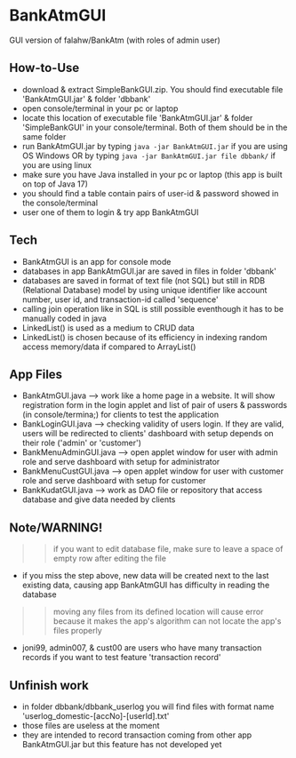 # BankAtmGUI
GUI version of falahw/BankAtm (with roles of admin  user)

## How-to-Use
- download & extract SimpleBankGUI.zip. You should find executable file 'BankAtmGUI.jar' & folder 'dbbank'
- open console/terminal in your pc or laptop
- locate this location of executable file 'BankAtmGUI.jar' & folder 'SimpleBankGUI' in your console/terminal. Both of them should be in the same folder
- run BankAtmGUI.jar by typing `java -jar BankAtmGUI.jar` if you are using OS Windows OR by typing `java -jar BankAtmGUI.jar file dbbank/` if you are using linux
- make sure you have Java installed in your pc or laptop (this app is built on top of Java 17)
- you should find a table contain pairs of user-id & password showed in the console/terminal
- user one of them to login & try app BankAtmGUI

## Tech
- BankAtmGUI is an app for console mode
- databases in app BankAtmGUI.jar are saved in files in folder 'dbbank'
- databases are saved in format of text file (not SQL) but still in RDB (Relational Database) model by using unique identifier like account number, user id, and transaction-id called 'sequence'
- calling join operation like in SQL is still possible eventhough it has to be manually coded in java
- LinkedList() is used as a medium to CRUD data
- LinkedList() is chosen because of its efficiency in indexing random access memory/data if compared to ArrayList()

## App Files
- BankAtmGUI.java --> work like a home page in a website. It will show registration form in the login applet and list of pair of users & passwords (in console/termina;) for clients to test the application
- BankLoginGUI.java --> checking validity of users login. If they are valid, users will be redirected to clients' dashboard with setup depends on their role ('admin' or 'customer')
- BankMenuAdminGUI.java --> open applet window for user with admin role and serve dashboard with setup for administrator
- BankMenuCustGUI.java --> open applet window for user with customer role and serve dashboard with setup for customer
- BankKudatGUI.java --> work as DAO file or repository that access database and give data needed by clients

## Note/WARNING!
>> if you want to edit database file, make sure to leave a space of empty row after editing the file
- if you miss the step above, new data will be created next to the last existing data, causing app BankAtmGUI has difficulty in reading the database
>> moving any files from its defined location will cause error because it makes the app's algorithm can not locate the app's files properly
- joni99, admin007, & cust00 are users who have many transaction records if you want to test feature 'transaction record'

## Unfinish work
- in folder dbbank/dbbank_userlog you will find files with format name 'userlog_domestic-[accNo]-[userId].txt'
- those files are useless at the moment
- they are intended to record transaction coming from other app BankAtmGUI.jar but this feature has not developed yet